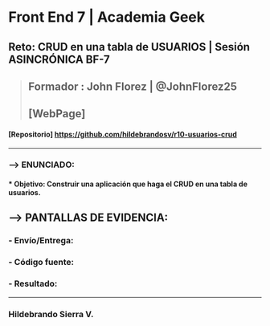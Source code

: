 # Front End 7 | Academia Geek
## Reto: CRUD en una tabla de USUARIOS | Sesión ASINCRÓNICA BF-7 

> ## Formador : John Florez | @JohnFlorez25
> ## [WebPage] 
#### [Repositorio] https://github.com/hildebrandosv/r10-usuarios-crud
___
### --> ENUNCIADO:
#### * Objetivo: Construir una aplicación que haga el CRUD en una tabla de usuarios.

## --> PANTALLAS DE EVIDENCIA:

### - Envío/Entrega:

### - Código fuente:

### - Resultado:

___
### Hildebrando Sierra V.

